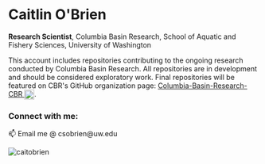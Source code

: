 
<h1 align="left">Caitlin O'Brien</h1>
<p><b>Research Scientist</b>, 
  Columbia Basin Research, School of Aquatic and Fishery Sciences, University of Washington</p>

<p>This account includes repositories contributing to the ongoing research conducted by Columbia Basin Research.  All repositories are in development and should be considered exploratory work. Final repositories will be featured on CBR's GitHub organization page: 
  <a href="https://github.com/Columbia-Basin-Research-CBR">
    Columbia-Basin-Research-CBR
  </a>
   <img align="center" src="https://github.githubassets.com/images/modules/logos_page/GitHub-Mark.png" alt="Columbia-Basin-Research-CBR" height="20" width="20" />.
</p>

<h3 align="left">Connect with me:</h3>
<p align="left">
   📫 Email me @ csobrien@uw.edu 
</p>

<p align="left"> 
  <img src="https://komarev.com/ghpvc/?username=caitobrien&label=Profile%20views&color=0e75b6&style=flat" alt="caitobrien" /> 
</p>
